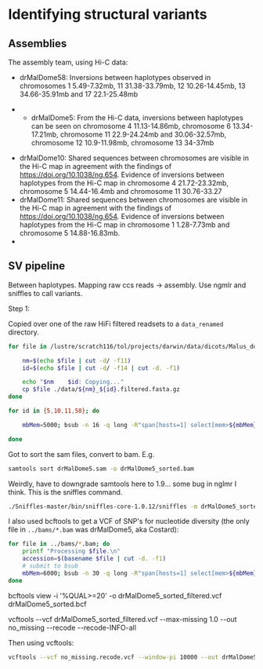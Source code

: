 # Identifying structural variants

## Assemblies

The assembly team, using Hi-C data:

- drMalDome58: Inversions between haplotypes observed in chromosomes 1 5.49-7.32mb, 11 31.38-33.79mb, 12 10.26-14.45mb, 13 34.66-35.91mb and 17 22.1-25.48mb
* - drMalDome5: From the Hi-C data, inversions between haplotypes can be seen on chromosome 4 11.13-14.86mb, chromosome 6 13.34-17.21mb, chromosome 11 22.9-24.24mb and 30.06-32.57mb, chromosome 12 10.9-11.98mb, chromosome 13 34-37mb
- drMalDome10: Shared sequences between chromosomes are visible in the Hi-C map in agreement with the findings of https://doi.org/10.1038/ng.654. Evidence of inversions between haplotypes from the Hi-C map in chromosome 4 21.72-23.32mb, chromosome 5 14.44-16.4mb and chromosome 11 30.76-33.27
- drMalDome11: Shared sequences between chromosomes are visible in the Hi-C map in agreement with the findings of https://doi.org/10.1038/ng.654. Evidence of inversions between haplotypes from the Hi-C map in chromosome 1 1.28-7.73mb and chromosome 5 14.88-16.83mb.
- 

## SV pipeline

Between haplotypes. Mapping raw ccs reads -> assembly. Use ngmlr and sniffles to call variants.

Step 1:

Copied over one of the raw HiFi filtered readsets to a `data_renamed` directory.

```bash
for file in /lustre/scratch116/tol/projects/darwin/data/dicots/Malus_domestica/genomic_data/drMalDome{5,10,11,58}/pacbio/fasta/*.filtered.fasta.gz; do

	nm=$(echo $file | cut -d/ -f11)
	id=$(echo $file | cut -d/ -f14 | cut -d. -f1)

	echo "$nm    $id: Copying..."
	cp $file ./data/${nm}_${id}.filtered.fasta.gz
done
```

```bash
for id in {5,10,11,58}; do

	mbMem=5000; bsub -n 16 -q long -R"span[hosts=1] select[mem>${mbMem}] rusage[mem=${mbMem}]" -M${mbMem} -o %J.out -e %J.err "./ngmlr-0.2.7/ngmlr -t 16 -r /lustre/scratch116/tol/projects/darwin/data/dicots/Malus_domestica/assembly/curated/drMalDome${id}.1/drMalDome${id}_1.curated_primary.fa -q ./data_renamed/drMalDome${id}.filtered.fasta.gz -o ./drMalDome${id}.sam"

done
```

Got to sort the sam files, convert to bam. E.g.

```bash 
samtools sort drMalDome5.sam -o drMalDome5_sorted.bam
```

Weirdly, have to downgrade samtools here to 1.9... some bug in nglmr I think. This is the sniffles command.

```bash
./Sniffles-master/bin/sniffles-core-1.0.12/sniffles -m drMalDome5_sorted.bam -v drMalDome5_sniffles.vcf -t 16
```

I also used bcftools to get a VCF of SNP's for nucleotide diversity (the only file in `../bams/*.bam` was drMalDome5, aka Costard):

```bash
for file in ../bams/*.bam; do
    printf "Processing $file.\n"
    accession=$(basename $file | cut -d. -f1)
    # submit to bsub
    mbMem=6000; bsub -n 30 -q long -R"span[hosts=1] select[mem>${mbMem}] rusage[mem=${mbMem}]" -M${mbMem} -o %J_${accession}.out -e %J_${accession}.err "source activate /lustre/scratch123/tol/teams/blaxter/users/mb39/miniconda3/envs/apple_analyses; bcftools mpileup --threads 30 -Ou -f ../../genome/drMalDome5_1.curated_primary.fa $file | bcftools call --threads 30 -mv -Ob -o ${accession}.bcf"
done
```

bcftools view -i '%QUAL>=20' -o drMalDome5_sorted_filtered.vcf drMalDome5_sorted.bcf

vcftools --vcf drMalDome5_sorted_filtered.vcf --max-missing 1.0 --out no_missing --recode --recode-INFO-all

Then using vcftools:

```bash
vcftools --vcf no_missing.recode.vcf --window-pi 10000 --out drMalDome5_windows_filtered_no_missing
```